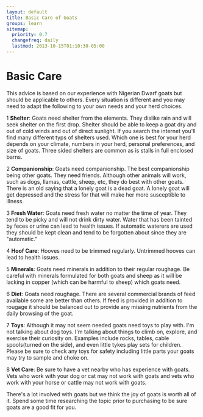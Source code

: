 ```yaml
---
layout: default
title: Basic Care of Goats
groups: learn
sitemap:
  priority: 0.7
  changefreq: daily
  lastmod: 2013-10-15T01:10:30-05:00
---
```


# Basic Care

This advice is based on our experience with Nigerian Dwarf goats but should
be applicable to others. Every situation is different and you may need to
adapt the following to your own needs and your herd choices.

1 **Shelter**: Goats need shelter from the elements. They dislike
rain and will seek shelter on the first drop. Shelter should be able
to keep a goat dry and out of cold winds and out of direct sunlight.
If you search the internet you'll find many different typs of shelters
used. Which one is best for your herd depends on your climate, numbers in
your herd, personal preferences, and size of goats.  Three sided shelters
are common as is stalls in full enclosed barns. 

2 **Companionship**: Goats need companionship. The best companionship
being other goats. They need friends. Although other animals will work,
such as dogs, llamas, cattle, sheep, etc, they do best with other goats.
There is an old saying that a lonely goat is a dead goat. A lonely goat
will get depressed and the stress for that will make her more susceptible
to illness.

3 **Fresh Water**: Goats need fresh water no matter the time of year. They
tend to be picky and will not drink dirty water. Water that has been tainted
by feces or urine can lead to health issues.  If automatic waterers are used
they should be kept clean and tend to be forgotten about since they are
"automatic."

4 **Hoof Care**: Hooves need to be trimmed regularly. Untrimmed hooves can
lead to health issues.

5 **Minerals**: Goats need minerals in addition to their regular roughage. 
Be careful with minerals formulated for both goats and sheep as it will be
lacking in copper (which can be harmful to sheep) which goats need.

6 **Diet**: Goats need roughage. There are several commercial brands of feed
available some are better than others. If feed is provided in addition to
rougage it should be balanced out to provide any missing nutrients from the
daily browsing of the goat.

7 **Toys**: Although it may not seem needed goats need toys to play with. I'm
not talking about dog toys. I'm talking about things to climb on, explore, and
exercise their curiosity on.  Examples include rocks, tables, cable spools(turned
on the side), and even little tykes play sets for children.  Please be sure
to check any toys for safety including little parts your goats may try to sample
and choke on. 

8 **Vet Care**: Be sure to have a vet nearby who has experience with goats. Vets
who work with your dog or cat may not work with goats and vets who work with
your horse or cattle may not work with goats. 

There's a lot involved with goats but we think the joy of goats is worth all of it.
Spend some time researching the topic prior to purchasing to be sure goats are
a good fit for you.

